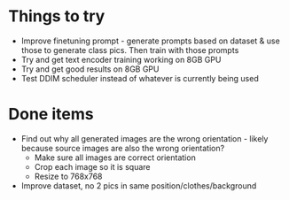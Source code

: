 # Things to try

- Improve finetuning prompt - generate prompts based on dataset & use those to generate class pics. Then train with those prompts
- Try and get text encoder training working on 8GB GPU
- Try and get good results on 8GB GPU
- Test DDIM scheduler instead of whatever is currently being used


# Done items

- Find out why all generated images are the wrong orientation - likely because source images are also the wrong orientation?
    - Make sure all images are correct orientation
    - Crop each image so it is square
    - Resize to 768x768
- Improve dataset, no 2 pics in same position/clothes/background
